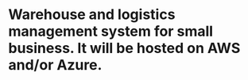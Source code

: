 # Warehouse and logistics management system for small business. It will be hosted on AWS and/or Azure.

